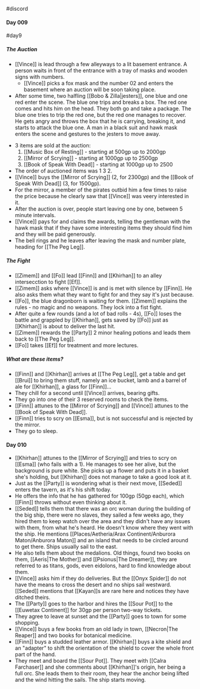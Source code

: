 #discord
#### Day 009
#day9 

##### The Auction
* [[Vince]] is lead through a few alleyways to a lit basement entrance. A person waits in front of the entrance with a tray of masks and wooden signs with numbers.
	* [[Vince]] picks a fox mask and the number 02 and enters the basement where an auction will be soon taking place.
* After some time, two halfling [[Bobo & Zilla|jesters]], one blue and one red enter the scene. The blue one trips and breaks a box. The red one comes and hits him on the head. They both go and take a package. The blue one tries to trip the red one, but the red one manages to recover. He gets angry and throws the box that he is carrying, breaking it, and starts to attack the blue one. A man in a black suit and hawk mask enters the scene and gestures to the jesters to move away.
- 3 items are sold at the auction:
  1. [[Music Box of Resting]] - starting at 500gp up to 2000gp
  2. [[Mirror of Scrying]] - starting at 1000gp up to 2500gp
  3. [[Book of Speak With Dead]] - starting at 1000gp up to 2500
- The order of auctioned items was 1 3 2.
- [[Vince]] buys the [[Mirror of Scrying]] (2, for 2300gp) and the [[Book of Speak With Dead]] (3, for 1500gp).
- For the mirror, a member of the pirates outbid him a few times to raise the price because he clearly saw that [[Vince]] was veery interested in it.
- After the auction is over, people start leaving one by one, between 5 minute intervals.
- [[Vince]] pays for and claims the awards, telling the gentleman with the hawk mask that if they have some interesting items they should find him and they will be paid generously.
- The bell rings and he leaves after leaving the mask and number plate, heading for [[The Peg Leg]].

##### The Fight
- [[Zimem]] and [[Fo]] lead [[Finn]] and [[Khirhan]] to an alley intersecction to fight [[Ef]].
- [[Zimem]] asks where [[Vince]] is and is met with silence by [[Finn]]. He also asks them what they want to fight for and they say it's just because.
- [[Fo]], the blue dragonborn is waiting for them. [[Zimem]] explains the rules - no magic and no weapons. They lock into a fist fight.
- After quite a few rounds (and a lot of bad rolls - 4s), [[Fo]] loses the battle and grappled by [[Khirhan]], gets saved by [[Fo]] just as [[Khirhan]] is about to deliver the last hit.
- [[Zimem]] rewards the [[Party]] 2 minor healing potions and leads them back to [[The Peg Leg]].
- [[Fo]] takes [[Ef]] for treatment and more lectures.

##### What are these items?
- [[Finn]] and [[Khirhan]] arrives at [[The Peg Leg]], get a table and get [[Brui]] to bring them stuff, namely an ice bucket, lamb and a barrel of ale for [[Khirhan]], a glass for [[Finn]]...
- They chill for a second until [[Vince]] arrives, bearing gifts.
- They go into one of their 3 reserved rooms to check the items.
- [[Finn]] attunes to the [[Mirror of Scrying]] and [[Vince]] attunes to the [[Book of Speak With Dead]].
- [[Finn]] tries to scry on [[Esma]], but is not successful and is rejected by the mirror.
- They go to sleep.

#### Day 010
- [[Khirhan]] attunes to the [[Mirror of Scrying]] and tries to scry on [[Esma]] (who fails with a 1). He manages to see her alive, but the background is pure white. She picks up a flower and puts it in a basket she's holding, but [[Khirhan]] does not manage to take a good look at it.
- Just as the [[Party]] is wondering what is their next move, [[Seded]] enters the tavern, as it's his shift today.
- He offers the info that he has gathered for 100gp (50gp each), which [[Finn]] throws without even thinking about it.
- [[Seded]] tells them that there was an orc woman during the building of the big ship, there were no slaves, they sailed a few weeks ago, they hired them to keep watch over the area and they didn't have any issues with them, from what he's heard. He doesn't know where they went with the ship. He mentions [[Places/Aetheria/Arax Continent/Anburora Maton/Anburora Maton]] and an island that needs to be circled around to get there. Ships usually sail to the east.
- He also tells them about the medalions. Old things, found two books on them, [[Aeris|The Mother]] and [[Psionus|The Dreamer]], they are referred to as titans, gods, even eidolons, hard to find knowledge about them.
- [[Vince]] asks him if they do deliveries. But the [[Onyx Spider]] do not have the means to cross the desert and no ships sail westward. [[Seded]] mentions that [[Kayan]]s are rare here and notices they have ditched theirs.
- The [[Party]] goes to the harbor and hires the [[Sour Pot]] to the [[Euwetax Continent]] for 30gp per person two-way tickets.
- They agree to leave at sunset and the [[Party]] goes to town for some shopping.
- [[Vince]] buys a few books from an old lady in town, [[Necron|The Reaper]] and two books for botanical medicine.
- [[Finn]] buys a studded leather armor. [[Khirhan]] buys a kite shield and an "adapter" to shift the orientation of the shield to cover the whole front part of the hand.
- They meet and board the [[Sour Pot]]. They meet with [[Calra Farchaser]] and she comments about [[Khirhan]]'s origin, her being a full orc. She leads them to their room, they hear the anchor being lifted and the wind hitting the sails. The ship starts moving.